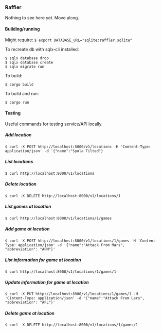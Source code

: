 ### Raffler

Nothing to see here yet. Move along.

#### Building/running
Might require:
`$ export DATABASE_URL="sqlite:raffler.sqlite"`

To recreate db with sqlx-cli installed:
```
$ sqlx database drop
$ sqlx database create
$ sqlx migrate run
```

To build:

`$ cargo build`

To build and run:

`$ cargo run`

#### Testing
Useful commands for testing service/API locally.

##### Add location
`$ curl -X POST http://localhost:8000/v1/locations -H 'Content-Type: application/json' -d '{"name":"Spola Tilted"}`

##### List locations
`$ curl http://localhost:8000/v1/locations`

##### Delete location
`$ curl -X DELETE http://localhost:8000/v1/locations/1`

##### List games at location
`$ curl http://localhost:8000/v1/locations/1/games`

##### Add game at location
`$ curl -X POST http://localhost:8000/v1/locations/1/games -H 'Content-Type: application/json' -d '{"name":"Attack From Mars", "abbreviation": "AFM"}'`

##### List information for game at location
`$ curl http://localhost:8000/v1/locations/1/games/1`

##### Update information for game at location
`$ curl -X PUT http://localhost:8000/v1/locations/1/games/1 -H 'C1ntent-Type: application/json' -d '{"name":"Attack From Lars", "abbreviation": "AFL"}'`

##### Delete game at location
`$ curl -X DELETE http://localhost:8000/v1/locations/1/games/1`

